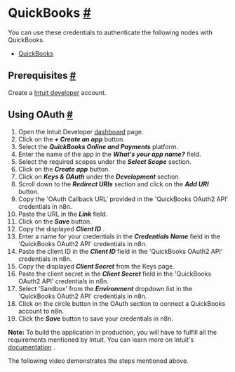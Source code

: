 


 QuickBooks
 [#](#quickbooks "Permanent link")
===============================================



 You can use these credentials to authenticate the following nodes with QuickBooks.
 


* [QuickBooks](/integrations/builtin/app-nodes/n8n-nodes-base.quickbooks/)



 Prerequisites
 [#](#prerequisites "Permanent link")
-----------------------------------------------------



 Create a
 [Intuit developer](https://developer.intuit.com/) 
 account.
 



 Using OAuth
 [#](#using-oauth "Permanent link")
-------------------------------------------------



1. Open the Intuit Developer
 [dashboard](https://developer.intuit.com/app/developer/dashboard) 
 page.
2. Click on the
 ***+ Create an app***
 button.
3. Select the
 ***QuickBooks Online and Payments***
 platform.
4. Enter the name of the app in the
 ***What's your app name?***
 field.
5. Select the required scopes under the
 ***Select Scope***
 section.
6. Click on the
 ***Create app***
 button.
7. Click on
 ***Keys & OAuth***
 under the
 ***Development***
 section.
8. Scroll down to the
 ***Redirect URIs***
 section and click on the
 ***Add URI***
 button.
9. Copy the 'OAuth Callback URL' provided in the 'QuickBooks OAuth2 API' credentials in n8n.
10. Paste the URL in the
 ***Link***
 field.
11. Click on the
 ***Save***
 button.
12. Copy the displayed
 ***Client ID***
 .
13. Enter a name for your credentials in the
 ***Credentials Name***
 field in the 'QuickBooks OAuth2 API' credentials in n8n.
14. Paste the client ID in the
 ***Client ID***
 field in the 'QuickBooks OAuth2 API' credentials in n8n.
15. Copy the displayed
 ***Client Secret***
 from the Keys page.
16. Paste the client secret in the
 ***Client Secret***
 field in the 'QuickBooks OAuth2 API' credentials in n8n.
17. Select 'Sandbox' from the
 ***Environment***
 dropdown list in the 'QuickBooks OAuth2 API' credentials in n8n.
18. Click on the circle button in the OAuth section to connect a QuickBooks account to n8n.
19. Click the
 ***Save***
 button to save your credentials in n8n.



**Note:** 
 To build the application in production, you will have to fulfill all the requirements mentioned by Intuit. You can learn more on Intuit's
 [documentation](https://developer.intuit.com/app/developer/qbo/docs/go-live) 
 .
 



 The following video demonstrates the steps mentioned above.
 








